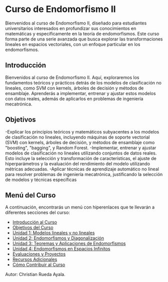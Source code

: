 # Curso de Endomorfismo II

Bienvenidos al curso de Endomorfismo II, diseñado para estudiantes universitarios interesados en profundizar sus conocimientos en matemáticas y específicamente en la teoría de endomorfismos. Este curso forma parte de una serie avanzada que busca explorar las transformaciones lineales en espacios vectoriales, con un enfoque particular en los endomorfismos.

## Introducción

Bienvenidos al curso de Endomorfismo II. Aquí, exploraremos los fundamentos teóricos y prácticos detrás de los modelos de clasificación no lineales, como SVM con kernels, árboles de decisión y métodos de ensamblaje. Aprenderás a implementar, entrenar y ajustar estos modelos con datos reales, además de aplicarlos en problemas de ingeniería mecatrónica. 
## Objetivos

-Explicar los principios teóricos y matemáticos subyacentes a los modelos de clasificación no lineales, incluyendo máquinas de soporte vectorial (SVM) con kernels, árboles de decisión, y métodos de ensamblaje como "boosting", "bagging", y Random Forest.
-Implementar, entrenar y ajustar modelos de clasificación no lineales utilizando conjuntos de datos reales. Esto incluye la selección y transformación de características, el ajuste de hiperparámetros y la evaluación del rendimiento del modelo utilizando métricas adecuadas.
-Aplicar técnicas de aprendizaje automático no lineal para resolver problemas de ingeniería mecatrónica, justificando la selección de modelos y técnicas específicas

## Menú del Curso

A continuación, encontrarás un menú con hiperenlaces que te llevarán a diferentes secciones del curso:

- [Introducción al Curso](#introducción)
- [Objetivos del Curso](#objetivos)
- [Unidad 1: Modelos lineales y no lineales](01_NLM)
- [Unidad 2: Endomorfismos y Diagonalización](unidad-2-endomorfismos-y-diagonalización.md)
- [Unidad 3: Teoremas y Aplicaciones de Endomorfismos](unidad-3-teoremas-y-aplicaciones-de-endomorfismos.md)
- [Unidad 4: Endomorfismos en Espacios Infinitos](unidad-4-endomorfismos-en-espacios-infinitos.md)
- [Evaluaciones y Proyectos](evaluaciones-y-proyectos.md)
- [Recursos Adicionales](recursos-adicionales.md)
- [Cómo Contribuir al Curso](cómo-contribuir-al-curso.md)

Autor: Christian Rueda Ayala.
